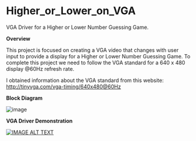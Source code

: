 # Higher_or_Lower_on_VGA

VGA Driver for a Higher or Lower Number Guessing Game.

**Overview**

This project is focused on creating a VGA video that changes with user input to provide a display for a Higher or Lower Number Guessing Game. To complete this project we need to follow the VGA standard for a 640 x 480 display @60Hz refresh rate.

I obtained information about the VGA standard from this website: http://tinyvga.com/vga-timing/640x480@60Hz 







**Block Diagram**

![image](https://github.com/pileofhay/Higher_or_Lower_on_VGA/assets/130268332/bae9d178-ab54-49e2-9d92-1c96444ec559)







**VGA Driver Demonstration**

[![IMAGE ALT TEXT](http://img.youtube.com/vi/kQseHenVHBY/0.jpg)](http://www.youtube.com/watch?v=kQseHenVHBY "VGA Driver for Higher or Lower Guess Game on a Nexys A7-100T FPGA")

